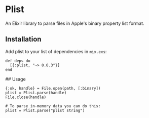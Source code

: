 # Plist

An Elixir library to parse files in Apple's binary property list format.

## Installation

Add plist to your list of dependencies in `mix.exs`:

    def deps do
      [{:plist, "~> 0.0.3"}]
    end

## Usage

    {:ok, handle} = File.open(path, [:binary])
    plist = Plist.parse(handle)
    File.close(handle)

    # To parse in-memory data you can do this:
    plist = Plist.parse("plist string")

